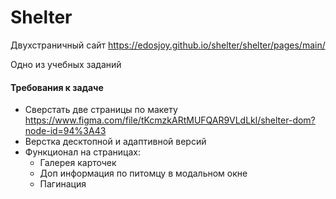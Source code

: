 # Shelter

Двухстраничный сайт https://edosjoy.github.io/shelter/shelter/pages/main/

Одно из учебных заданий

#### Требования к задаче
* Сверстать две страницы по макету https://www.figma.com/file/tKcmzkARtMUFQAR9VLdLkl/shelter-dom?node-id=94%3A43
* Верстка десктопной и адаптивной версий
* Функционал на страницах:
  * Галерея карточек
  * Доп информация по питомцу в модальном окне
  * Пагинация
